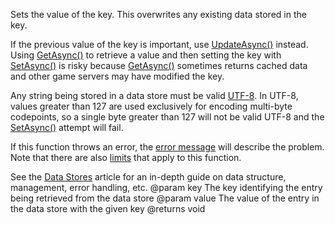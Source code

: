 Sets the value of the key. This overwrites any existing data stored in the key.

If the previous value of the key is important, use [UpdateAsync()](https://developer.roblox.com/api-reference/function/GlobalDataStore/UpdateAsync) instead. Using [GetAsync()](https://developer.roblox.com/api-reference/function/GlobalDataStore/GetAsync) to retrieve a value and then setting the key with [SetAsync()](https://developer.roblox.com/api-reference/function/GlobalDataStore/SetAsync) is risky because [GetAsync()](https://developer.roblox.com/api-reference/function/GlobalDataStore/GetAsync) sometimes returns cached data and other game servers may have modified the key.

Any string being stored in a data store must be valid [UTF-8](https://developer.roblox.com/search#stq=Lua%20Libraries/utf8). In UTF-8, values greater than 127 are used exclusively for encoding multi-byte codepoints, so a single byte greater than 127 will not be valid UTF-8 and the [SetAsync()](https://developer.roblox.com/api-reference/function/GlobalDataStore/SetAsync) attempt will fail.

If this function throws an error, the [error message](https://developer.roblox.com/search#stq=Datastore%20Errors) will describe the problem. Note that there are also [limits](https://developer.roblox.com/search#stq=Datastore%20Errors) that apply to this function.

See the [Data Stores](https://developer.roblox.com/search#stq=Data%20store) article for an in-depth guide on data structure, management, error handling, etc.
@param key The key identifying the entry being retrieved from the data store
@param value The value of the entry in the data store with the given key
@returns void